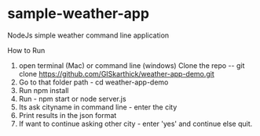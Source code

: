 # sample-weather-app
 NodeJs simple weather command line application

 How to Run 

 1. open terminal (Mac) or command line  (windows)
    Clone the repo -- git clone https://github.com/GISkarthick/weather-app-demo.git
 2. Go to that folder path - cd weather-app-demo
 3. Run npm install 
 4. Run - npm start or node server.js
 5. Its ask cityname in command line - enter the city 
 6. Print results in the json format
 7. If want to continue asking other city - enter 'yes' and continue else quit.
